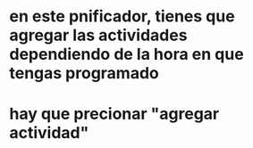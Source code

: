 # en este pnificador, tienes que agregar las actividades dependiendo de la hora en que tengas programado 
# hay que precionar "agregar actividad" 